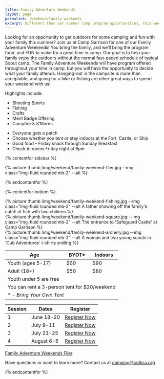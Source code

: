 ```yaml
---
title: Family Adventure Weekends
layout: page
permalink: /weekend/family-weekends
excerpt: Different than our summer camp program opportunities, this weekend is designed with your family in mind.
---
```


Looking for an opportunity to get outdoors for some camping and fun with your family this summer? Join us at Camp Garrison for one of our Family Adventure Weekends! You bring the family, and we’ll bring the program food, and FUN to make for a great time in camp. Our goal is to help your family enjoy the outdoors without the normal fast-paced schedule of typical Scout camp. The Family Adventure Weekends will have program offered throughout your time in camp, but you will have the opportunity to decide what your family attends. Hanging-out in the campsite is more than acceptable, and going for a hike or fishing are other great ways to spend your weekend with us!

Highlights include:

<div class="row"> 
  <div class="col">
    <ul>
      <li>Shooting Sports</li>
      <li>Fishing</li>
      <li>Crafts</li>
      <li>Merit Badge Offering</li>
      <li>Campfire & S’Mores</li>
    </ul>
  </div>
  <div class="col">
    <ul>
      <li>Everyone gets a patch</li>
      <li>Choose whether you tent or stay indoors at the Fort, Castle, or Ship</li>
      <li>Good food – Friday snack through Sunday Breakfast</li>
      <li>Check-in opens Friday night at 6pm</li>
    </ul>
  </div>
</div>

{% contentfor sidebar %}

{% picture thumb /img/weekend/family-weekend-flier.jpg --img class="img-fluid rounded mb-2" --alt %}

{% endcontentfor %}

{% contentfor bottom %}

<div class="row"> 
  <div class="col">
  {% picture thumb /img/weekend/family-weekend-fishing.jpg --img class="img-fluid rounded mb-2" --alt A father showing off the family's catch of fish with two children %}
  </div>
  <div class="col">
  {% picture thumb /img/weekend/family-weekend-square.jpg --img class="img-fluid rounded mb-2" --alt The entrance to 'Safeguard Castle' at Camp Garrison %}
  </div>
  <div class="col">
  {% picture thumb /img/weekend/family-weekend-archery.jpg --img class="img-fluid rounded mb-2" --alt A woman and two young scouts in 'Cub Adventures' t-shirts smiling %}
  </div>
</div>

<div class="row"> 
  <div class="col">
    <table class="table table-striped my-3 ">
      <thead class="text-center">
        <tr>
          <th scope="col">Age</th>
          <th scope="col">BYOT*</th>
          <th scope="col">Indoors</th>
        </tr>
      </thead>
      <tbody>
          <tr>
            <td>Youth (ages 5-17)</td>
            <td>$60</td>
            <td>$90</td>
          </tr>
          <tr>
            <td>Adult (18+)</td>
            <td>$50</td>
            <td>$80</td>
          </tr>
          <tr>
            <td colspan="3">Youth under 5 are free</td>
          </tr>
          <tr>
            <td colspan="3">You can rent a 3-person tent for $20/weekend</td>
          </tr>
          <tr>
            <td colspan="3">* - <em>Bring Your Own Tent</em></td>
          </tr>
      </tbody>
    </table>
  </div> 
  <div class="col">
    <table class="table table-striped my-3 text-center">
      <thead>
        <tr>
          <th scope="col">Session</th>
          <th scope="col">Dates</th>
          <th scope="col">Register</th>
        </tr>
      </thead>
      <tbody>
          <tr>
            <td>1</td>
            <td>June 18-20</td>
            <td><a class="btn btn-primary btn-block" href="https://colbsa.doubleknot.com/event/family-adventure-weekend-june-18-20/2797976">Register Now</a></td>
          </tr>
          <tr>
            <td>2</td>
            <td>July 9-11</td>
            <td><a class="btn btn-primary btn-block" href="https://colbsa.doubleknot.com/event/family-adventure-weekend-july-9-11/2800191">Register Now</a></td>
          </tr>
          <tr>
            <td>3</td>
            <td>July 23-25</td>
            <td><a class="btn btn-primary btn-block" href="https://colbsa.doubleknot.com/event/family-adventure-weekend-july-23-25/2800192">Register Now</a></td>
          </tr>
          <tr>
            <td>4</td>
            <td>August 6-8</td>
            <td><a class="btn btn-primary btn-block" href="https://colbsa.doubleknot.com/event/family-adventure-weekend-august-6-8/2800193">Register Now</a></td>
          </tr>
      </tbody>
    </table>
    <div class="text-center">
      <a class="btn btn-primary btn-lg" target="_blank" href="/files/weekend_details/FamilyAdventureWeekends.pdf">Family Adventure Weekends Flier</a>
    </div>
  </div>
</div>

Have questions or want to learn more? Contact us at [camping@colbsa.org](mailto:camping@colbsa.org)

{% endcontentfor %}

